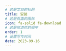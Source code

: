 ```yaml
---
# 这是文章的标题
title: 安装
# 这是页面的图标
icon: fa-solid fa-download
# 这是侧边栏的顺序
order: 1
# 设置写作时间
date: 2023-09-16
---
```

